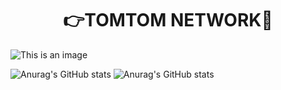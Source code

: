 <h1 align="center"> 👉TOMTOM NETWORK👋 </h1>



![This is an image](https://www.out4mind.com/wp-content/uploads/2015/03/19996-tux-against-windows-logo-1280x800-computer-wallpaper.jpg)


![Anurag's GitHub stats](https://github-readme-stats.vercel.app/api?username=tomtomnetwork&show_icons=true&theme=transparent)
![Anurag's GitHub stats](https://github-readme-stats.vercel.app/api?username=tomtomnetwork&show_icons=true&theme=radical)

